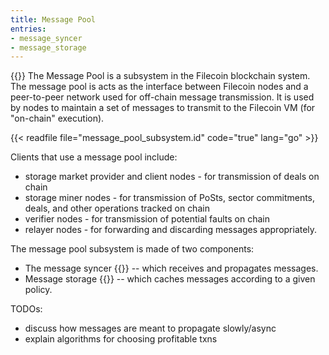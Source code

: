 ```yaml
---
title: Message Pool
entries:
- message_syncer
- message_storage
---
```


{{<label message_pool>}}
The Message Pool is a subsystem in the Filecoin blockchain system. The message pool is acts as the interface between Filecoin nodes and a peer-to-peer network used for off-chain message transmission. It is used by nodes to maintain a set of messages to transmit to the Filecoin VM (for "on-chain" execution).

{{< readfile file="message_pool_subsystem.id" code="true" lang="go" >}}

Clients that use a message pool include:

- storage market provider and client nodes - for transmission of deals on chain
- storage miner nodes - for transmission of PoSts, sector commitments, deals, and other operations tracked on chain
- verifier nodes - for transmission of potential faults on chain
- relayer nodes - for forwarding and discarding messages appropriately.

The message pool subsystem is made of two components:

- The message syncer {{<sref message_syncer>}} -- which receives and propagates messages.
- Message storage {{<sref message_storage>}} -- which caches messages according to a given policy.

TODOs:

- discuss how messages are meant to propagate slowly/async
- explain algorithms for choosing profitable txns
